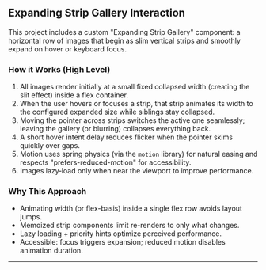 ## Expanding Strip Gallery Interaction

This project includes a custom "Expanding Strip Gallery" component: a horizontal row of images that begin as slim vertical strips and smoothly expand on hover or keyboard focus.

### How it Works (High Level)
1. All images render initially at a small fixed collapsed width (creating the slit effect) inside a flex container.
2. When the user hovers or focuses a strip, that strip animates its width to the configured expanded size while siblings stay collapsed.
3. Moving the pointer across strips switches the active one seamlessly; leaving the gallery (or blurring) collapses everything back.
4. A short hover intent delay reduces flicker when the pointer skims quickly over gaps.
5. Motion uses spring physics (via the `motion` library) for natural easing and respects "prefers-reduced-motion" for accessibility.
6. Images lazy‑load only when near the viewport to improve performance.

### Why This Approach
* Animating width (or flex-basis) inside a single flex row avoids layout jumps.
* Memoized strip components limit re-renders to only what changes.
* Lazy loading + priority hints optimize perceived performance.
* Accessible: focus triggers expansion; reduced motion disables animation duration.

---
